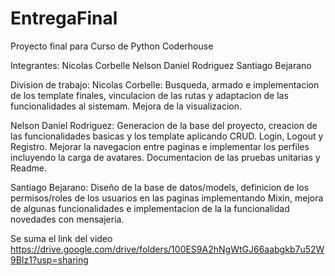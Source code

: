 # EntregaFinal
Proyecto final para Curso de Python Coderhouse

Integrantes:
Nicolas Corbelle
Nelson Daniel Rodriguez
Santiago Bejarano

Division de trabajo:
Nicolas Corbelle: Busqueda, armado e implementacion de los template finales, vinculacion de las rutas y adaptacion de las funcionalidades al sistemam. Mejora de la visualizacion.

Nelson Daniel Rodriguez: Generacion de la base del proyecto, creacion de las funcionalidades basicas y los template aplicando CRUD. Login, Logout y Registro. Mejorar la navegacion entre paginas e implementar los perfiles incluyendo la carga de avatares. Documentacion de las pruebas unitarias y Readme.

Santiago Bejarano: Diseño de la base de datos/models, definicion de los permisos/roles de los usuarios en las paginas implementando Mixin, mejora de algunas funcionalidades e implementacion de la la funcionalidad novedades con mensajeria.

Se suma el link del video https://drive.google.com/drive/folders/100ES9A2hNgWtGJ66aabgkb7u52W9BIz1?usp=sharing
